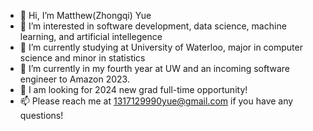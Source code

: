 - 👋 Hi, I’m Matthew(Zhongqi) Yue
- 👀 I’m interested in software development, data science, machine learning, and artificial intellegence
- 🌱 I’m currently studying at University of Waterloo, major in computer science and minor in statistics
- 💞️ I’m currently in my fourth year at UW and an incoming software engineer to Amazon 2023.
- 👀 I am looking for 2024 new grad full-time opportunity!
- 📫 Please reach me at 1317129990yue@gmail.com if you have any questions!

<!---
Zhongqi0402/Zhongqi0402 is a ✨ special ✨ repository because its `README.md` (this file) appears on your GitHub profile.
You can click the Preview link to take a look at your changes.
--->
